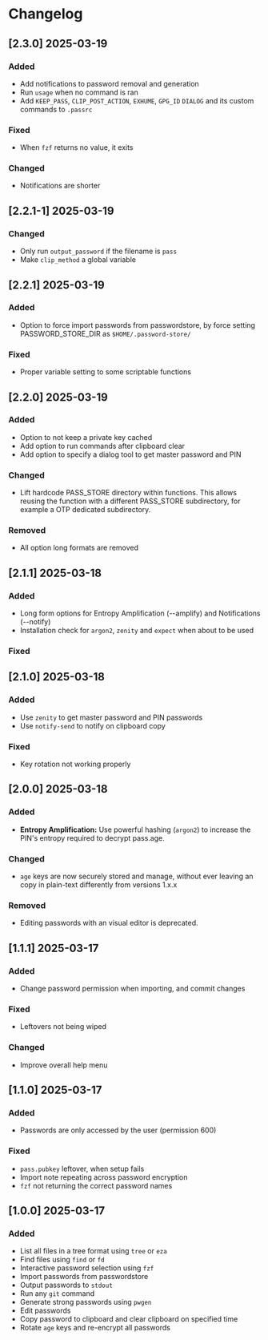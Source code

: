 # Changelog

## [2.3.0] 2025-03-19

### Added

- Add notifications to password removal and generation
- Run `usage` when no command is ran
- Add `KEEP_PASS`, `CLIP_POST_ACTION`, `EXHUME`, `GPG_ID` `DIALOG` and its custom commands to `.passrc`

### Fixed

- When `fzf` returns no value, it exits

### Changed

- Notifications are shorter

## [2.2.1-1] 2025-03-19

### Changed

- Only run `output_password` if the filename is `pass`
- Make `clip_method` a global variable

## [2.2.1] 2025-03-19

### Added

- Option to force import passwords from passwordstore, by force setting PASSWORD_STORE_DIR as `$HOME/.password-store/`

### Fixed

- Proper variable setting to some scriptable functions

## [2.2.0] 2025-03-19

### Added

- Option to not keep a private key cached
- Add option to run commands after clipboard clear
- Add option to specify a dialog tool to get master password and PIN

### Changed

- Lift hardcode PASS_STORE directory within functions. This allows reusing the function with a different PASS_STORE subdirectory, for example a OTP dedicated subdirectory.

### Removed

- All option long formats are removed

## [2.1.1] 2025-03-18

### Added

- Long form options for Entropy Amplification (--amplify) and Notifications (--notify)
- Installation check for `argon2`, `zenity` and `expect` when about to be used

### Fixed

## [2.1.0] 2025-03-18

### Added

- Use `zenity` to get master password and PIN passwords
- Use `notify-send` to notify on clipboard copy

### Fixed

- Key rotation not working properly

## [2.0.0] 2025-03-18

### Added

- **Entropy Amplification:** Use powerful hashing (`argon2`) to increase the PIN's entropy required to decrypt pass.age.

### Changed

- `age` keys are now securely stored and manage, without ever leaving an copy in plain-text differently from versions 1.x.x

### Removed

- Editing passwords with an visual editor is deprecated.

## [1.1.1] 2025-03-17

### Added

- Change password permission when importing, and commit changes

### Fixed

- Leftovers not being wiped

### Changed

- Improve overall help menu

## [1.1.0] 2025-03-17

### Added

- Passwords are only accessed by the user (permission 600)

### Fixed

- `pass.pubkey` leftover, when setup fails
- Import note repeating across password encryption
- `fzf` not returning the correct password names

## [1.0.0] 2025-03-17

### Added

- List all files in a tree format using `tree` or `eza`
- Find files using `find` or `fd`
- Interactive password selection using `fzf`
- Import passwords from passwordstore
- Output passwords to `stdout`
- Run any `git` command
- Generate strong passwords using `pwgen`
- Edit passwords
- Copy password to clipboard and clear clipboard on specified time
- Rotate `age` keys and re-encrypt all passwords
